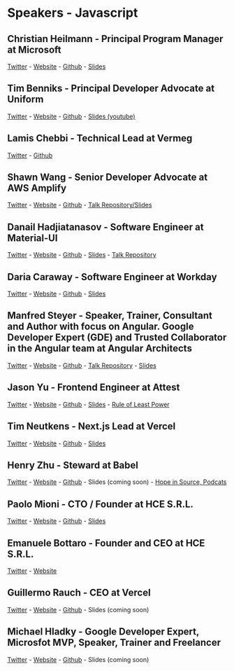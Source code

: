 # Speakers - Javascript

## Christian Heilmann - Principal Program Manager at Microsoft
[Twitter](https://twitter.com/codepo8) - [Website](https://christianheilmann.com/) - [Github](https://github.com/codepo8) - [Slides](https://noti.st/codepo8/WM3UcI/javascript-web-tooling-now-and-tomorrow)


## Tim Benniks - Principal Developer Advocate at Uniform
[Twitter](https://twitter.com/timbenniks) - [Website](https://timbenniks.dev/) - [Github](https://github.com/timbenniks) - [Slides (youtube)](https://www.youtube.com/watch?v=YEzAod1sDdg)


## Lamis Chebbi - Technical Lead at Vermeg
[Twitter](https://twitter.com/LamisChebbi) - [Github](https://github.com/lamisChebbi)


## Shawn Wang - Senior Developer Advocate at AWS Amplify
[Twitter](https://twitter.com/swyx) - [Website](https://www.swyx.io/) - [Github](https://github.com/sw-yx/swyxdotio) - [Talk Repository/Slides](https://docs.google.com/presentation/d/1Dlow7gHNV6MeZ9CmZR0cbN_wfyIU6UcqBNZI4D6rObo/edit?usp=sharing)


## Danail Hadjiatanasov - Software Engineer at Material-UI
[Twitter](https://twitter.com/danail_h) - [Website](https://www.linkedin.com/in/danail-hadjiatanasov/) - [Github](https://github.com/DanailH) - [Slides](https://slides.com/danailh/composable-components-using-react-context) - [Talk Repository](https://github.com/DanailH/jsworldconference-2021)


## Daria Caraway - Software Engineer at Workday
[Twitter](https://twitter.com/dariacaraway) - [Website](https://www.dariacaraway.com/) - [Github](https://github.com/darcar31) - [Slides](https://github.com/darcar31/slides/blob/master/2021/JSWorld/BuildingConsiderateReactComponentAPIswithTypeScript-JSWorld2021.pdf)


## Manfred Steyer - Speaker, Trainer, Consultant and Author with focus on Angular. Google Developer Expert (GDE) and Trusted Collaborator in the Angular team at Angular Architects
[Twitter](https://twitter.com/ManfredSteyer) - [Website](https://www.angulararchitects.io/) - [Github](https://github.com/manfredsteyer) - [Talk Repository](https://github.com/manfredsteyer/module-federation-plugin-example) - [Slides](https://www.angulararchitects.io/konferenzen/federated-angular-micro-frontends-with-module-federation-2/)


## Jason Yu - Frontend Engineer at Attest
[Twitter](https://twitter.com/ycmjason) - [Website](https://www.ycmjason.com/) - [Github](https://github.com/ycmjason) - [Slides](https://slides.com/jasonyu/rule-of-least-power) - [Rule of Least Power](https://dev.to/ycmjason/writing-cleaner-code-with-the-rule-of-least-power-rolp-4kkk)


## Tim Neutkens - Next.js Lead at Vercel
[Twitter](https://twitter.com/timneutkens) - [Website](https://timn.tech/) - [Github](https://github.com/timneutkens) - [Slides](https://drive.google.com/file/d/1SUQlg2ET49DAZT5HIvNo3qDWPHsglg6G/view)

## Henry Zhu - Steward at Babel
[Twitter](https://twitter.com/left_pad) - [Website](https://www.henryzoo.com/) - [Github](https://github.com/hzoo) - Slides (coming soon) - [Hope in Source, Podcats](https://hopeinsource.com)


## Paolo Mioni - CTO / Founder at HCE S.R.L.
[Twitter](https://twitter.com/pmioni) - [Website](https://www.hce.it/) - [Github](https://github.com/pmioni) - [Slides](https://xperiment.hce.it/jsworldconference/#/)


## Emanuele Bottaro - Founder and CEO at HCE S.R.L.
[Twitter](https://twitter.com/hcemanbot) - [Website](https://www.hce.it/)


## Guillermo Rauch - CEO at Vercel
[Twitter](https://twitter.com/rauchg) - [Website](https://rauchg.com/) - [Github](https://github.com/rauchg) - Slides (coming soon)


## Michael Hladky - Google Developer Expert, Microsfot MVP, Speaker, Trainer and Freelancer
[Twitter](https://twitter.com/Michael_Hladky) - [Website]() - [Github](https://github.com/BioPhoton) - Slides (coming soon)

